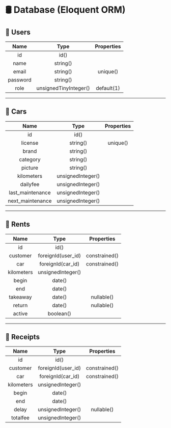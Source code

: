 # 🛢 Database (Eloquent ORM)

## 👥 Users
|Name    |Type                 |Properties|
|:------:|:-------------------:|:--------:|
|id      |id()                 |          |
|name    |string()             |          |
|email   |string()             |unique()  |
|password|string()             |          |
|role    |unsignedTinyInteger()|default(1)|

---

## 🚗 Cars
|Name            |Type             |Properties|
|:--------------:|:---------------:|:--------:|
|id              |id()             |          |
|license         |string()         |unique()  |
|brand           |string()         |          |
|category        |string()         |          |
|picture         |string()         |          |
|kilometers      |unsignedInteger()|          |
|dailyfee        |unsignedInteger()|          |
|last_maintenance|unsignedInteger()|          |
|next_maintenance|unsignedInteger()|          |

---

## 🔑 Rents
|Name       |Type              |Properties   |
|:---------:|:----------------:|:-----------:|
|id         |id()              |             |
|customer   |foreignId(user_id)|constrained()|
|car        |foreignId(car_id) |constrained()|
|kilometers |unsignedInteger() |             |
|begin      |date()            |             |
|end        |date()            |             |
|takeaway   |date()            |nullable()   |
|return     |date()            |nullable()   |
|active     |boolean()         |             |

---

## 🧾 Receipts
|Name       |Type              |Properties   |
|:---------:|:----------------:|:-----------:|
|id         |id()              |             |
|customer   |foreignId(user_id)|constrained()|
|car        |foreignId(car_id) |constrained()|
|kilometers |unsignedInteger() |             |
|begin      |date()            |             |
|end        |date()            |             |
|delay      |unsignedInteger() |nullable()   |
|totalfee   |unsignedInteger() |             |

